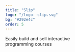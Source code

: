 ```yaml
---
title: "Slip"
logo: "/logo--slip.svg"
bg: "#292e4c"
order: 5
---
```

<p class="text-[1.4rem] text-center">
    Easily build and sell interactive 
    <br />
    programming courses
</p>